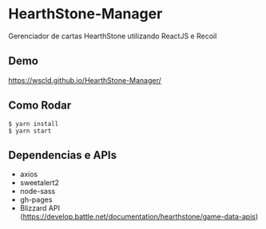 # HearthStone-Manager
Gerenciador de cartas HearthStone utilizando ReactJS e Recoil


## Demo
https://wscld.github.io/HearthStone-Manager/

## Como Rodar
    $ yarn install
    $ yarn start

## Dependencias e APIs
- axios
- sweetalert2
- node-sass
- gh-pages
- Blizzard API (https://develop.battle.net/documentation/hearthstone/game-data-apis)
